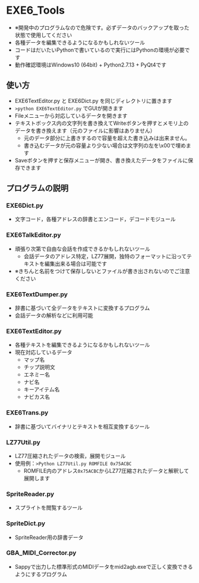 # EXE6_Tools
* ※開発中のプログラムなので危険です。必ずデータのバックアップを取った状態で使用してください
* 各種データを編集できるようになるかもしれないツール
* コードはだいたいPythonで書いているので実行にはPythonの環境が必要です
* 動作確認環境はWindows10 (64bit) + Python2.7.13 + PyQt4です

## 使い方
* EXE6TextEditor.py と EXE6Dict.py を同じディレクトリに置きます
* `>python EXE6TextEditor.py` でGUIが開きます
* Fileメニューから対応しているデータを開きます
* テキストボックス内の文字列を書き換えてWriteボタンを押すとメモリ上のデータを書き換えます（元のファイルに影響はありません）
  * 元のデータ部分に上書きするので容量を超えた書き込みは出来ません。
  * 書き込むデータが元の容量より少ない場合は文字列の左を\x00で埋めます
* Saveボタンを押すと保存メニューが開き、書き換えたデータをファイルに保存できます

## プログラムの説明
### EXE6Dict.py
* 文字コード，各種アドレスの辞書とエンコード，デコードモジュール

### EXE6TalkEditor.py
* 頑張り次第で自由な会話を作成できるかもしれないツール
  * 会話データのアドレス特定，LZ77展開，独特のフォーマットに沿ってテキストを編集出来る場合は可能です
* ※きちんと名前をつけて保存しないとファイルが書き出されないのでご注意ください

### EXE6TextDumper.py
* 辞書に基づいて全データをテキストに変換するプログラム
* 会話データの解析などに利用可能

### EXE6TextEditor.py
* 各種テキストを編集できるようになるかもしれないツール
* 現在対応しているデータ
  * マップ名
  * チップ説明文
  * エネミー名
  * ナビ名
  * キーアイテム名
  * ナビカス名

### EXE6Trans.py
* 辞書に基づいてバイナリとテキストを相互変換するツール

### LZ77Util.py
* LZ77圧縮されたデータの検索，展開モジュール
* 使用例：`>Python LZ77Util.py ROMFILE 0x75ACBC`
  * ROMFILE内のアドレス`0x75ACBC`からLZ77圧縮されたデータと解釈して展開します

### SpriteReader.py
* スプライトを閲覧するツール

### SpriteDict.py
* SpriteReader用の辞書データ

### GBA_MIDI_Corrector.py
* Sappyで出力した標準形式のMIDIデータをmid2agb.exeで正しく変換できるようにするプログラム
